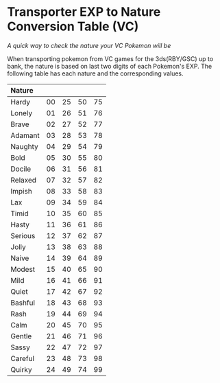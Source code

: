 # Transporter EXP to Nature Conversion Table (VC)

_A quick way to check the nature your VC Pokemon will be_

When transporting pokemon from VC games for the 3ds(RBY/GSC) up to bank, the nature is based on last two digits of each Pokemon's EXP. The following table has each nature and the corresponding values.

| Nature  |     |     |     |     |
| :------ | :-- | :-- | :-- | :-- |
| Hardy   | 00  | 25  | 50  | 75  |
| Lonely  | 01  | 26  | 51  | 76  |
| Brave   | 02  | 27  | 52  | 77  |
| Adamant | 03  | 28  | 53  | 78  |
| Naughty | 04  | 29  | 54  | 79  |
| Bold    | 05  | 30  | 55  | 80  |
| Docile  | 06  | 31  | 56  | 81  |
| Relaxed | 07  | 32  | 57  | 82  |
| Impish  | 08  | 33  | 58  | 83  |
| Lax     | 09  | 34  | 59  | 84  |
| Timid   | 10  | 35  | 60  | 85  |
| Hasty   | 11  | 36  | 61  | 86  |
| Serious | 12  | 37  | 62  | 87  |
| Jolly   | 13  | 38  | 63  | 88  |
| Naive   | 14  | 39  | 64  | 89  |
| Modest  | 15  | 40  | 65  | 90  |
| Mild    | 16  | 41  | 66  | 91  |
| Quiet   | 17  | 42  | 67  | 92  |
| Bashful | 18  | 43  | 68  | 93  |
| Rash    | 19  | 44  | 69  | 94  |
| Calm    | 20  | 45  | 70  | 95  |
| Gentle  | 21  | 46  | 71  | 96  |
| Sassy   | 22  | 47  | 72  | 97  |
| Careful | 23  | 48  | 73  | 98  |
| Quirky  | 24  | 49  | 74  | 99  |
